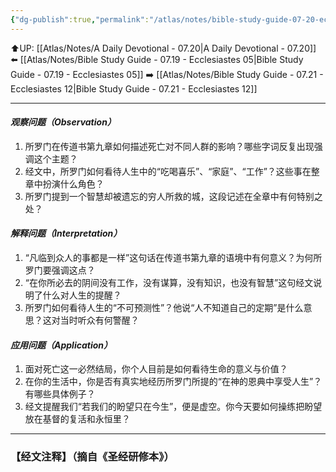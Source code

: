 ```yaml
---
{"dg-publish":true,"permalink":"/atlas/notes/bible-study-guide-07-20-ecclesiastes-09/"}
---
```


⬆️UP: [[Atlas/Notes/A Daily Devotional - 07.20\|A Daily Devotional - 07.20]]
⬅️ [[Atlas/Notes/Bible Study Guide - 07.19 - Ecclesiastes 05\|Bible Study Guide - 07.19 - Ecclesiastes 05]]
➡️ [[Atlas/Notes/Bible Study Guide - 07.21 - Ecclesiastes 12\|Bible Study Guide - 07.21 - Ecclesiastes 12]] 

---


#### *观察问题（Observation）*

1. 所罗门在传道书第九章如何描述死亡对不同人群的影响？哪些字词反复出现强调这个主题？
2. 经文中，所罗门如何看待人生中的“吃喝喜乐”、“家庭”、“工作”？这些事在整章中扮演什么角色？
3. 所罗门提到一个智慧却被遗忘的穷人所救的城，这段记述在全章中有何特别之处？

#### *解释问题（Interpretation）*

1. “凡临到众人的事都是一样”这句话在传道书第九章的语境中有何意义？为何所罗门要强调这点？
2. “在你所必去的阴间没有工作，没有谋算，没有知识，也没有智慧”这句经文说明了什么对人生的提醒？
3. 所罗门如何看待人生的“不可预测性”？他说“人不知道自己的定期”是什么意思？这对当时听众有何警醒？

#### *应用问题（Application）*

1. 面对死亡这一必然结局，你个人目前是如何看待生命的意义与价值？
2. 在你的生活中，你是否有真实地经历所罗门所提的“在神的恩典中享受人生”？有哪些具体例子？
3. 经文提醒我们“若我们的盼望只在今生”，便是虚空。你今天要如何操练把盼望放在基督的复活和永恒里？


---
### 【经文注释】（摘自《圣经研修本》）

